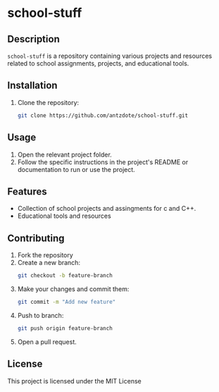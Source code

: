 # school-stuff

## Description
`school-stuff` is a repository containing various projects and resources related to school assignments, projects, and educational tools.

## Installation
1. Clone the repository:
   ```bash
   git clone https://github.com/antzdote/school-stuff.git


## Usage
1. Open the relevant project folder.
2. Follow the specific instructions in the project's README or documentation to run or use the project.

## Features
* Collection of school projects and assingments for c and C++.
* Educational tools and resources

## Contributing
1. Fork the repository
2. Create a new branch:
   ```bash
   git checkout -b feature-branch
3. Make your changes and commit them:
   ```bash
   git commit -m "Add new feature"
4. Push to branch:
   ```bash
   git push origin feature-branch
5. Open a pull request.

## License
This project is licensed under the MIT License

